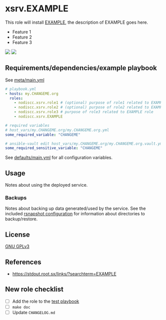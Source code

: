 # xsrv.EXAMPLE

This role will install [EXAMPLE](https://example.org/), the description of EXAMPLE goes here.
- Feature 1
- Feature 2
- Feature 3

[![](https://example.org/screenshot1_thumb.png)](https://example.org/screenshot1.png)
[![](https://example.org/screenshot2_thumb.png)](https://example.org/screenshot2.png)


## Requirements/dependencies/example playbook

See [meta/main.yml](meta/main.yml)

```yaml
# playbook.yml
- hosts: my.CHANGEME.org
  roles:
    - nodiscc.xsrv.role1 # (optional) purpose of role1 related to EXAMPLE role
    - nodiscc.xsrv.role2 # (optional) purpose of role2 related to EXAMPLE role
    - nodiscc.xsrv.role3 # purpose of role3 related to EXAMPLE role
    - nodiscc.xsrv.EXAMPLE

# required variables
# host_vars/my.CHANGEME.org/my.CHANGEME.org.yml
some_required_variable: "CHANGEME"

# ansible-vault edit host_vars/my.CHANGEME.org/my.CHANGEME.org.vault.yml
some_required_sensitive_variable: "CHANGEME"
```

See [defaults/main.yml](defaults/main.yml) for all configuration variables.


## Usage

Notes about using the deployed service.


### Backups

Notes about backing up data generated/used by the service. See the included [rsnapshot configuration](templates/etc/rsnapshot.d_EXAMPLE.conf.j2) for information about directories to backup/restore.


## License

[GNU GPLv3](../../LICENSE)


## References

- https://stdout.root.sx/links/?searchterm=EXAMPLE

## New role checklist

- [ ] Add the role to the [test playbook](https://gitlab.com/nodiscc/xsrv/-/blob/master/tests/playbook.yml)
- [ ] `make doc`
- [ ] Update `CHANGELOG.md`
